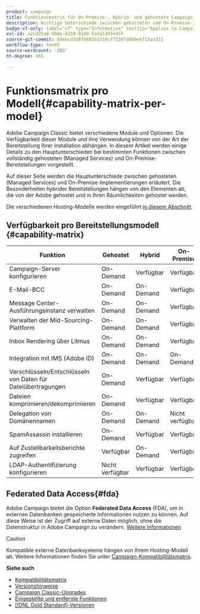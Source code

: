```yaml
---
product: campaign
title: Funktionsmatrix für On-Premise-, Hybrid- und gehostete Campaign-Versionen
description: Wichtige Unterschiede zwischen gehosteten und On-Premise-Implementierungen
badge-v7-only: label="v7" type="Informative" tooltip="Applies to Campaign Classic v7 only"
exl-id: a2c425a8-9bde-4259-9140-5ada5397ed5f
source-git-commit: 8debcd3d8fb883b3316cf75187a86bebf15a1d31
workflow-type: tm+mt
source-wordcount: '293'
ht-degree: 46%

---
```


# Funktionsmatrix pro Modell{#capability-matrix-per-model}



Adobe Campaign Classic bietet verschiedene Module und Optionen. Die Verfügbarkeit dieser Module und ihre Verwendung können von der Art der Bereitstellung Ihrer Installation abhängen. In diesem Artikel werden einige Details zu den Hauptunterschieden bei bestimmten Funktionen zwischen vollständig gehosteten (Managed Services) und On-Premise-Bereitstellungen vorgestellt.

Auf dieser Seite werden die Hauptunterschiede zwischen gehosteten (Managed Services) und On-Premise-Implementierungen erläutert. Die Besonderheiten hybrider Bereitstellungen hängen von den Elementen ab, die von der Adobe gehostet und in Ihren Räumlichkeiten gehostet werden.

Die verschiedenen Hosting-Modelle werden eingeführt [in diesem Abschnitt](../../installation/using/hosting-models.md).

## Verfügbarkeit pro Bereitstellungsmodell {#capability-matrix}

| Funktion | Gehostet | Hybrid | On-Premise | Details |
|-----------------------------------------------|------------------|-----------|---------------|-----------------------------------------------------------------------------------------------------------------------------------------------------------------------------------------------------------------------|
| Campaign-Server konfigurieren | On-Demand | Verfügbar | Verfügbar | [Weitere Informationen](../../installation/using/the-server-configuration-file.md) |
| E-Mail-BCC | On-Demand | On-Demand | Verfügbar | [Weitere Informationen](../../installation/using/email-archiving.md) |
| Message Center-Ausführungsinstanz verwalten | On-Demand | On-Demand | Verfügbar | [Weitere Informationen](../../message-center/using/about-transactional-messaging.md) |
| Verwalten der Mid-Sourcing-Plattform | On-Demand | On-Demand | Verfügbar | [Weitere Informationen](../../installation/using/mid-sourcing-server.md) |
| Inbox Rendering über Litmus | On-Demand | On-Demand | Verfügbar | [Weitere Informationen](../../delivery/using/inbox-rendering.md) |
| Integration mit IMS (Adobe ID) | On-Demand | On-Demand | On-Demand | [Weitere Informationen](../../integrations/using/about-adobe-id.md) |
| Verschlüsseln/Entschlüsseln von Daten für Dateiübertragungen | On-Demand | Verfügbar | Verfügbar | [Weitere Informationen](../../platform/using/unzip-decrypt.md) |
| Dateien komprimieren/dekomprimieren | On-Demand | Verfügbar | Verfügbar | [Weitere Informationen](../../platform/using/unzip-decrypt.md) |
| Delegation von Domänennamen | On-Demand | On-Demand | Nicht verfügbar | [Weitere Informationen](https://experienceleague.adobe.com/docs/control-panel/using/subdomains-and-certificates/setting-up-new-subdomain.html?lang=de) |
| SpamAssassin installieren | On-Demand | Verfügbar | Verfügbar | [Weitere Informationen](../../delivery/using/spamassassin.md) |
| Auf Zustellbarkeitsberichte zugreifen | Verfügbar | On-Demand | Verfügbar | [Weitere Informationen](../../delivery/using/monitoring-deliverability.md) |
| LDAP-Authentifizierung konfigurieren | Nicht verfügbar | Verfügbar | Verfügbar | [Weitere Informationen](../../installation/using/connecting-through-ldap.md) |


## Federated Data Access{#fda}

Adobe Campaign bietet die Option **Federated Data Access** (FDA), um in externen Datenbanken gespeicherte Informationen nutzen zu können. Auf diese Weise ist der Zugriff auf externe Daten möglich, ohne die Datenstruktur in Adobe Campaign zu verändern. [Weitere Informationen](../../installation/using/about-fda.md)

>[!CAUTION]
>
>Kompatible externe Datenbanksysteme hängen von Ihrem Hosting-Modell ab. Weitere Informationen finden Sie unter [Campaign-Kompatibilitätsmatrix](../../rn/using/compatibility-matrix.md).
>

**Siehe auch**

* [Kompatibilitätsmatrix](../../rn/using/compatibility-matrix.md)
* [Versionshinweise](../../rn/using/latest-release.md)
* [Campaign Classic-Upgrades](../../rn/using/rn-overview.md)
* [Eingestellte und entfernte Funktionen](../../rn/using/deprecated-features.md)
* [[!DNL Gold Standard]-Versionen](../../rn/using/gold-standard.md)
